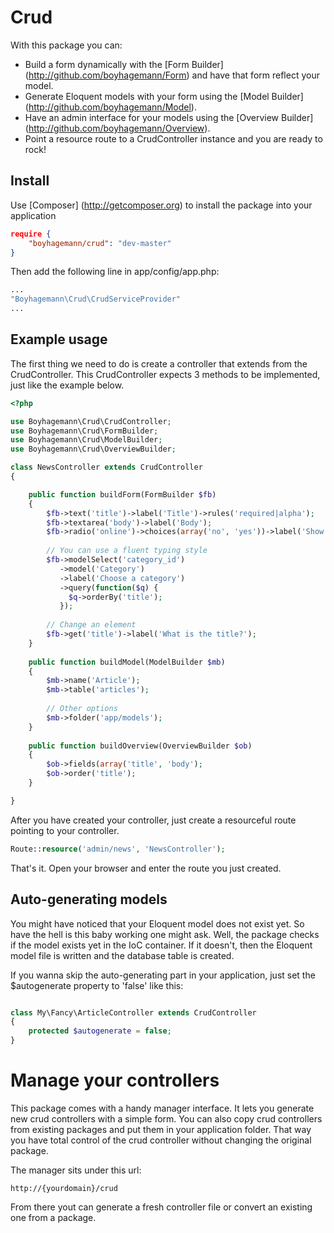 Crud
====
With this package you can:

* Build a form dynamically with the [Form Builder] (http://github.com/boyhagemann/Form) and have that form reflect your model. 
* Generate Eloquent models with your form using the [Model Builder] (http://github.com/boyhagemann/Model).
* Have an admin interface for your models using the [Overview Builder] (http://github.com/boyhagemann/Overview).
* Point a resource route to a CrudController instance and you are ready to rock!


## Install
Use [Composer] (http://getcomposer.org) to install the package into your application
```json
require {
    "boyhagemann/crud": "dev-master"
}
```

Then add the following line in app/config/app.php:
```php
...
"Boyhagemann\Crud\CrudServiceProvider"
...
```

## Example usage
The first thing we need to do is create a controller that extends from the CrudController.
This CrudController expects 3 methods to be implemented, just like the example below.

```php
<?php

use Boyhagemann\Crud\CrudController;
use Boyhagemann\Crud\FormBuilder;
use Boyhagemann\Crud\ModelBuilder;
use Boyhagemann\Crud\OverviewBuilder;

class NewsController extends CrudController
{

    public function buildForm(FormBuilder $fb)
    {
        $fb->text('title')->label('Title')->rules('required|alpha');
        $fb->textarea('body')->label('Body');
        $fb->radio('online')->choices(array('no', 'yes'))->label('Show online?');
        
        // You can use a fluent typing style
        $fb->modelSelect('category_id')
           ->model('Category')
           ->label('Choose a category')
           ->query(function($q) {
             $q->orderBy('title');
           });
           
        // Change an element
        $fb->get('title')->label('What is the title?');
    }
    
    public function buildModel(ModelBuilder $mb)
    {
        $mb->name('Article');
        $mb->table('articles');
        
        // Other options
        $mb->folder('app/models');
    }
    
    public function buildOverview(OverviewBuilder $ob)
    {
        $ob->fields(array('title', 'body');
        $ob->order('title');
    }

}
```

After you have created your controller, just create a resourceful route pointing to your controller.
```php
Route::resource('admin/news', 'NewsController');
```

That's it. Open your browser and enter the route you just created.

## Auto-generating models
You might have noticed that your Eloquent model does not exist yet. 
So have the hell is this baby working one might ask.
Well, the package checks if the model exists yet in the IoC container.
If it doesn't, then the Eloquent model file is written and the database table is created.

If you wanna skip the auto-generating part in your application, just set the $autogenerate property to 'false' like this:
```php

class My\Fancy\ArticleController extends CrudController
{
    protected $autogenerate = false;
}

```

# Manage your controllers
This package comes with a handy manager interface. 
It lets you generate new crud controllers with a simple form.
You can also copy crud controllers from existing packages and put them in your application folder.
That way you have total control of the crud controller without changing the original package.

The manager sits under this url:
```
http://{yourdomain}/crud
```
From there yout can generate a fresh controller file or convert an existing one from a package.


